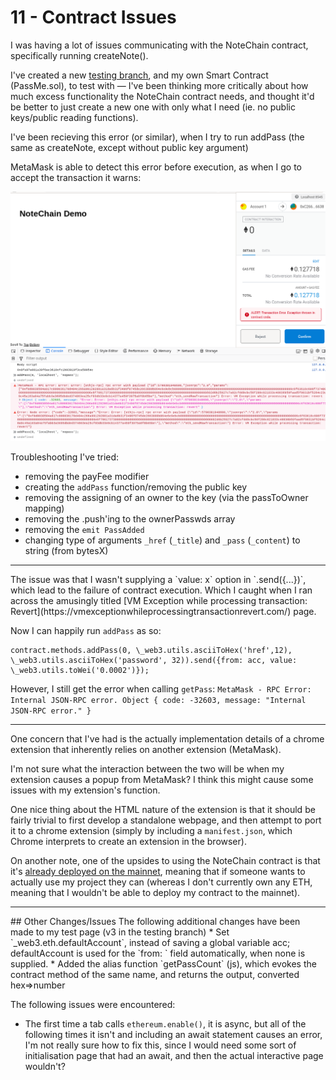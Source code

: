 # 11 - Contract Issues

I was having a lot of issues communicating with the NoteChain contract, specifically running createNote().

I've created a new [testing branch](https://github.com/dylan-lom/PassMe/tree/testing), and my own Smart Contract (PassMe.sol), to test with &mdash; I've been thinking more critically about how much excess functionality the NoteChain contract needs, and thought it'd be better to just create a new one with only what I need (ie. no public keys/public reading functions).

I've been recieving this error (or similar), when I try to run addPass (the same as createNote, except without public key argument)

<script src="https://gist.github.com/dylan-lom/ef4bcb6bb00a6335e190841f3a798715.js"></script>

MetaMask is able to detect this error before execution, as when I go to accept the transaction it warns:

<img src="../pub/11-alert.png" alert="alert">

Troubleshooting I've tried:
* removing the payFee modifier
* creating the `addPass` function/removing the public key
* removing the assigning of an owner to the key (via the passToOwner mapping)
* removing the .push'ing to the ownerPasswds array
* removing the `emit PassAdded`
* changing type of arguments `_href` (`_title`) and `_pass` (`_content`) to string (from bytesX)

<hr>
The issue was that I wasn't supplying a `value: x` option in `.send({...})`, which lead to the failure of contract execution. Which I caught when I ran across the amusingly titled [VM Exception while processing transaction: Revert](https://vmexceptionwhileprocessingtransactionrevert.com/) page.

Now I can happily run `addPass` as so:

<pre><code>contract.methods.addPass(0, \_web3.utils.asciiToHex('href',12), \_web3.utils.asciiToHex('password', 32)).send({from: acc, value: \_web3.utils.toWei('0.0002')});</code></pre>

However, I still get the error when calling `getPass`: `MetaMask - RPC Error: Internal JSON-RPC error. Object { code: -32603, message: "Internal JSON-RPC error." }`
<hr>

One concern that I've had is the actually implementation details of a chrome extension that inherently relies on another extension (MetaMask).

I'm not sure what the interaction between the two will be when my extension causes a popup from MetaMask? I think this might cause some issues with my extension's function.

One nice thing about the HTML nature of the extension is that it should be fairly trivial to first develop a standalone webpage, and then attempt to port it to a chrome extension (simply by including a `manifest.json`, which Chrome interprets to create an extension in the browser).

On another note, one of the upsides to using the NoteChain contract is that it's [already deployed on the mainnet](https://etherscan.io/address/0xD4737858Dd8eb9842CD0696171b781525B56086f), meaning that if someone wants to actually use my project they can (whereas I don't currently own any ETH, meaning that I wouldn't be able to deploy my contract to the mainnet).

<hr>
## Other Changes/Issues
The following additional changes have been made to my test page (v3 in the testing branch)
* Set `_web3.eth.defaultAccount`, instead of saving a global variable acc; defaultAccount is used for the `from: ` field automatically, when none is supplied.
* Added the alias function `getPassCount` (js), which evokes the contract method of the same name, and returns the output, converted hex=>number

The following issues were encountered:
* The first time a tab calls `ethereum.enable()`, it is async, but all of the following times it isn't and including an await statement causes an error, I'm not really sure how to fix this, since I would need some sort of initialisation page that had an await, and then the actual interactive page wouldn't?


